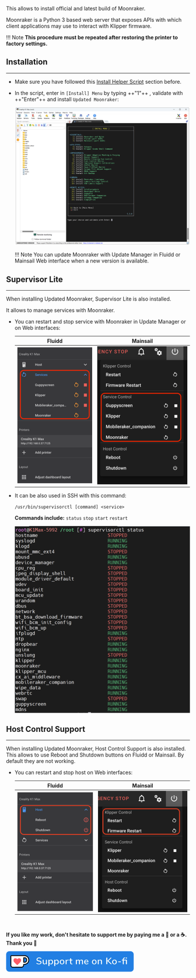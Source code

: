 This allows to install official and latest build of Moonraker.

Moonraker is a Python 3 based web server that exposes APIs with which client applications may use to interact with Klipper firmware.

!!! Note
    **This procedure must be repeated after restoring the printer to factory settings.**


## Installation
<hr>

- Make sure you have followed this <a href="../../helper-script/helper-script-installation">Install Helper Script</a> section before.

- In the script, enter in `[Install] Menu` by typing ++"1"++ , validate with ++"Enter"++ and install `Updated Moonraker`:

    <img width="900" src="../../assets/img/Creality-Helper-Script/Install_Menu.png">

    !!! Note
        You can update Moonraker with Update Manager in Fluidd or Mainsail Web interface when a new version is available.


## Supervisor Lite
<hr>

When installing Updated Moonraker, Supervisor Lite is also installed.

It allows to manage services with Moonraker.

- You can restart and stop service with Moonraker in Update Manager or on Web interfaces:

    | Fluidd | Mainsail |
    | :---------: | :---------: |
    | <img src="../../assets/img/Supervisor-Lite/Supervisor_Fluidd.png"> | <img src="../../assets/img/Supervisor-Lite/Supervisor_Mainsail.png"> |

- It can be also used in SSH with this command:

    ```
    /usr/bin/supervisorctl [command] <service>
    ```

    **Commands include:** `status` `stop` `start` `restart`

    <img width="600" src="../../assets/img/Supervisor-Lite/Supervisor_SSH.png">


## Host Control Support
<hr>

When installing Updated Moonraker, Host Control Support is also installed. This allows to use Reboot and Shutdown buttons on Fluidd or Mainsail. By default they are not working.

- You can restart and stop host on Web interfaces:

    | Fluidd | Mainsail |
    | :---------: | :---------: |
    | <img src="../../assets/img/Host-Controls-Support/Host_Fluidd.png"> | <img src="../../assets/img/Host-Controls-Support/Host_Mainsail.png"> |

<br />

**If you like my work, don't hesitate to support me by paying me a 🍺 or a ☕. Thank you 🙂**

<a href="https://ko-fi.com/guilouz" target="_blank"><img width="350" src="../../assets/img/home/Ko-fi.png"></a>
